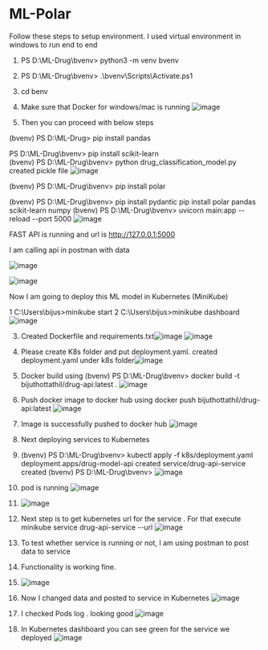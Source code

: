 # ML-Polar

Follow these steps to setup environment. I used virtual environment in windows to run end to end
1.  PS D:\ML-Drug\bvenv> python3 -m venv bvenv
2.  PS D:\ML-Drug\bvenv> .\bvenv\Scripts\Activate.ps1
3.  cd benv
4.  Make sure that Docker for windows/mac is running ![image](https://github.com/user-attachments/assets/383f64b4-5fa7-46a6-8716-52cd07d3056d)

5.  Then you can proceed with below steps


(bvenv) PS D:\ML-Drug> pip install pandas

 PS D:\ML-Drug\bvenv> pip install scikit-learn  
 (bvenv) PS D:\ML-Drug\bvenv> python drug_classification_model.py created pickle file  ![image](https://github.com/user-attachments/assets/cc0f3487-3d25-4fb5-bbaf-9a68ba59d273)

 (bvenv) PS D:\ML-Drug\bvenv> pip install polar

 (bvenv) PS D:\ML-Drug\bvenv> pip install pydantic
 pip install polar pandas scikit-learn numpy
 (bvenv) PS D:\ML-Drug\bvenv> uvicorn main:app --reload --port 5000
 ![image](https://github.com/user-attachments/assets/650c1de6-de72-4c48-989f-c88daa6b730e)

 FAST API is running and url is  http://127.0.0.1:5000

 I am calling api in postman with data 

![image](https://github.com/user-attachments/assets/a46571df-f4c2-49c6-a669-2d60eebc8152)

![image](https://github.com/user-attachments/assets/5358aa93-caf2-48af-bde9-08a1a03c39c7)

Now I am going to deploy this ML model in Kubernetes (MiniKube)


1 C:\Users\bijus>minikube start
2 C:\Users\bijus>minikube dashboard
![image](https://github.com/user-attachments/assets/6d68458d-9152-4ae6-ad49-993b164a21d5)

3. Created Dockerfile and requirements.txt![image](https://github.com/user-attachments/assets/da90c318-8dcd-42f8-b3e8-908fdce2c11c) ![image](https://github.com/user-attachments/assets/5099cdfd-2fe3-40f1-8ee5-080af429d8cc)

4. Please create K8s folder and put deployment.yaml. created deployment.yaml under k8s folder![image](https://github.com/user-attachments/assets/954ff8ab-523f-4dd7-83e0-ebbd3fd6a1ec)

5. Docker build  using  (bvenv) PS D:\ML-Drug\bvenv> docker build -t bijuthottathil/drug-api:latest .  ![image](https://github.com/user-attachments/assets/942e4592-5f83-4724-b666-708f28bb0640)
6. Push docker image to docker hub  using docker push bijuthottathil/drug-api:latest    ![image](https://github.com/user-attachments/assets/c418050a-7a63-41b9-9594-68e6095bde82)
7. Image is successfully pushed to docker hub ![image](https://github.com/user-attachments/assets/1e804bec-4c3a-4115-9874-d5ce40306647)
8. Next deploying services to Kubernetes
9. (bvenv) PS D:\ML-Drug\bvenv> kubectl apply -f k8s/deployment.yaml
deployment.apps/drug-model-api created
service/drug-api-service created
(bvenv) PS D:\ML-Drug\bvenv> ![image](https://github.com/user-attachments/assets/a9f2dca5-0915-44a0-b342-e5adc35312d4)
10. pod is running  ![image](https://github.com/user-attachments/assets/54d27aca-53b7-4d62-815d-ff8ee6ed3167)
11. ![image](https://github.com/user-attachments/assets/4df738b5-800c-4e46-bc3b-14eaf3e7e537)
12. Next step is to get kubernetes url for the service . For that execute  minikube service drug-api-service --url ![image](https://github.com/user-attachments/assets/87898eb3-7396-4b65-baea-e38874c646e9)
13. To test whether service is running or not, I am using postman to post data to service
14. Functionality is working fine. 
15. ![image](https://github.com/user-attachments/assets/0d37546c-6b8e-4a4f-9c9b-337081f5f18a)
16. Now I changed data and posted to service in Kubernetes ![image](https://github.com/user-attachments/assets/d632cc14-e693-4706-9fc6-2017c3555446)
17. I checked Pods log . looking good ![image](https://github.com/user-attachments/assets/3f65deb6-489b-4d9c-852e-d38da009bebc)
18. In Kubernetes dashboard you can see green for the service we deployed  ![image](https://github.com/user-attachments/assets/56476911-c5f8-4d12-9720-28f56fd05bcd)

    







